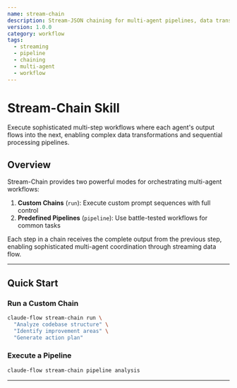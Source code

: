 ```yaml
---
name: stream-chain
description: Stream-JSON chaining for multi-agent pipelines, data transformation, and sequential workflows
version: 1.0.0
category: workflow
tags:
  - streaming
  - pipeline
  - chaining
  - multi-agent
  - workflow
---
```


# Stream-Chain Skill

Execute sophisticated multi-step workflows where each agent's output flows into the next, enabling complex data transformations and sequential processing pipelines.

## Overview

Stream-Chain provides two powerful modes for orchestrating multi-agent workflows:

1. **Custom Chains** (`run`): Execute custom prompt sequences with full control
2. **Predefined Pipelines** (`pipeline`): Use battle-tested workflows for common tasks

Each step in a chain receives the complete output from the previous step, enabling sophisticated multi-agent coordination through streaming data flow.

---

## Quick Start

### Run a Custom Chain

```bash
claude-flow stream-chain run \
  "Analyze codebase structure" \
  "Identify improvement areas" \
  "Generate action plan"
```

### Execute a Pipeline

```bash
claude-flow stream-chain pipeline analysis
```

---
